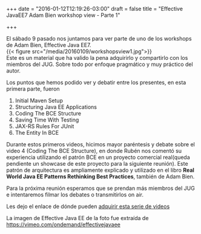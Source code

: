 +++
date = "2016-01-12T12:19:26-03:00"
draft = false
title = "Effective JavaEE7 Adam Bien workshop view - Parte 1"

+++

El sábado 9 pasado nos juntamos para ver parte de uno de los workshops de Adam Bien, Effective Java EE7.
<br>
{{< figure src="/media/20160109/workshopsview1.jpg">}}
<br>
Este es un material que ha valido la pena adquirirlo y compartirlo con los miembros del JUG. Sobre todo por enfoque pragmático y muy práctico del autor.

Los puntos que hemos podido ver y debatir entre los presentes, en esta primera parte, fueron
	
1. Initial Maven Setup
2. Structuring Java EE Applications
3. Coding The BCE Structure
4. Saving Time With Testing
5. JAX-RS Rules For JUnit
6. The Entity In BCE

Durante estos primeros videos, hicimos mayor paréntesis y debate sobre el video 4 (Coding The BCE Structure), en donde Rubén nos comentó su experiencia utilizando el patrón BCE en un proyecto comercial real(queda pendiente un showcase de este proyecto para la siguiente reunión). Este patrón de arquitectura es ampliamente explicado y utilizado en el libro <b>Real World Java EE Patterns Rethinking Best Practices</b>, también de Adam Bien.

Para la próxima reunión esperamos que se prendan más miembros del JUG e intentaremos filmar los debates o transmitirlos on air.

Les dejo el enlace de dónde pueden [adquirir esta serie de videos](https://vimeo.com/ondemand/effectivejavaee)

La imagen de Effective Java EE de la foto fue extraída de https://vimeo.com/ondemand/effectivejavaee
